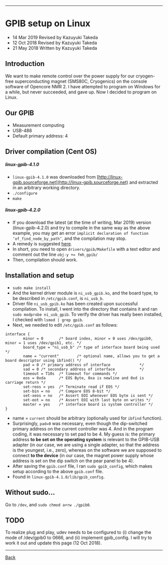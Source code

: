 ---

# GPIB setup on Linux
- 14 Mar 2019 Revised by Kazuyuki Takeda  
- 12 Oct 2018 Revised by Kazuyuki Takeda  
- 21 May 2018 Written by Kazuyuki Takeda  

## Introduction
We want to make remote control over the power supply for our cryogen-free superconducting magnet (SMS80C, Cryogenics) on the console software of Opencore NMR 2. I have attempted to program on Windows for a while, but never succeeded, and gave up. Now I decided to program on Linux.

## Our GPIB
- Measurement computing
- USB-488
- Default primary address: 4

## Driver compilation (Cent OS)
##### linux-gpib-4.1.0  
- `linux-gpib-4.1.0` was downloaded from [http://linux-gpib.sourceforge.net](http://linux-gpib.sourceforge.net) and extracted in an arbitrary working directory.
- `./configure`
- `make`

##### linux-gpib-4.2.0
- If you download the latest (at the time of writing, Mar 2019) version (linux-gpib-4.2.0) and try to compile in the same way as the above example, you may get an error `implicit declaration of function ‘of_find_node_by_path’`, and the compilation may stop.  
- A remedy is suggested [here](https://sourceforge.net/p/linux-gpib/mailman/message/36479049/).  
- In short, you need to open `drivers/gpib/Makefile` with a text editor and comment out the line `obj-y += fmh_gpib/`  
- Then, compilation should work.  


## Installation and setup
- `sudo make install`
- And the kernel driver module is `ni_usb_gpib.ko`, and the board type, to be described in `/etc/gpib.conf`, is `ni_usb_b`.
- Driver file `ni_usb_gpib.ko` has been created upon successful compilation. To install, I went into the directory that contains it and ran `sudo modprobe ni_usb_gpib`. To verify the driver has really been installed, I checked with `lsmod | grep gpib`.
- Next, we needed to edit `/etc/gpib.conf` as follows:

```
interface {
        minor = 0       /* board index, minor = 0 uses /dev/gpib0, minor = 1 uses /dev/gpib1, etc. */
        board_type = "ni_usb_b" /* type of interface board being used */
        name = "current"        /* optional name, allows you to get a board descriptor using ibfind() */
        pad = 0 /* primary address of interface             */
        sad = 0 /* secondary address of interface           */
        timeout = T10s  /* timeout for commands */
        eos = 0xda      /* EOS Byte, 0xa is newline and 0xd is carriage return */
        set-reos = yes  /* Terminate read if EOS */
        set-bin = no    /* Compare EOS 8-bit */
        set-xeos = no   /* Assert EOI whenever EOS byte is sent */
        set-eot = no    /* Assert EOI with last byte on writes */
        master = yes    /* interface board is system controller */
}
```

- name = `current` should be arbitrary (optionally used for `ibfind` function).
- Surprisingly, `pad=0` was necessary, even though the dip-switched primary address on the current controller was 4. And in the program coding, it was necessary to set pad to be 4. My guess is: the primary address **to be set on the operating system** is relevant to the GPIB-USB adapter (in our case, we are using a single adapter, so that the address is the youngest, i.e., zero), whereas on the software we are supposed to connect **to the device** (in our case, the magnet power supply whose address is set on the dip switch on the pear panel to be 4).
- After saving the `gpib.conf` file, I ran `sudo gpib_config`, which makes setup according to the above `gpib.conf` file.
- Found in `linux-gpib-4.1.0/lib/gpib_config`.

## Without sudo...
Go to `/dev`, and `sudo chmod a+rw ./gpib0`.

## TODO
To realize plug and play, udev needs to be configured to (i) change the mode of /dev/gpib0 to 0666, and (ii) implement gpib_config. I will try to work it out and update this page (12 Oct 2018).

- - -

[Back](../index.md)
